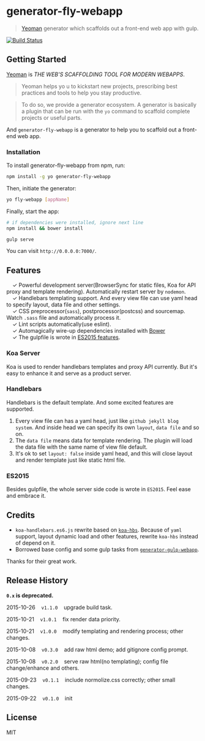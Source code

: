 # generator-fly-webapp

> [Yeoman](http://yeoman.io) generator which scaffolds out a front-end web app with gulp.

[![Build Status](https://travis-ci.org/creeperyang/generator-fly-webapp.svg)](https://travis-ci.org/creeperyang/generator-fly-webapp)

## Getting Started

[Yeoman](http://yeoman.io/) is *THE WEB'S SCAFFOLDING TOOL FOR MODERN WEBAPPS*.

> Yeoman helps yo
u to kickstart new projects, prescribing best practices and tools to help you stay productive.

> To do so, we provide a generator ecosystem. A generator is basically a plugin that can be run with the `yo` command to scaffold complete projects or useful parts.

And `generator-fly-webapp` is a generator to help you to scaffold out a front-end web app.

### Installation

To install generator-fly-webapp from npm, run:

```bash
npm install -g yo generator-fly-webapp
```

Then, initiate the generator:

```bash
yo fly-webapp [appName]
```

Finally, start the app:

```bash
# if dependencies were installed, ignore next line
npm install && bower install

gulp serve
```

You can visit `http://0.0.0.0:7000/`.

## Features

&nbsp; &nbsp; ✓ Powerful development server(BrowserSync for static files, Koa for API proxy and template rendering). Automatically restart server by `nodemon`.<br>
&nbsp; &nbsp; ✓ Handlebars templating support. And every view file can use yaml head to specify layout, data file and other settings.<br>
&nbsp; &nbsp; ✓ CSS preprocessor(`sass`), postprocessor(postcss) and sourcemap. Watch `.sass` file and automatically process it.<br>
&nbsp; &nbsp; ✓ Lint scripts automatically(use eslint).<br>
&nbsp; &nbsp; ✓ Automagically wire-up dependencies installed with [Bower](http://bower.io)<br>
&nbsp; &nbsp; ✓ The gulpfile is wrote in [ES2015 features](https://babeljs.io/docs/learn-es2015/).

### Koa Server

Koa is used to render handlebars templates and proxy API currently. But it's easy to enhance it and serve as a product server.

### Handlebars

Handlebars is the default template. And some excited features are supported.

1. Every view file can has a yaml head, just like `github jekyll blog system`. And inside head we can specify its own `layout`, `data file` and so on.
2. The `data file` means data for template rendering. The plugin will load the data file with the same name of view file default.
3. It's ok to set `layout: false` inside yaml head, and this will close layout and render template just like static html file.

### ES2015

Besides gulpfile, the whole server side code is wrote in `ES2015`. Feel ease and embrace it.

## Credits

- `koa-handlebars.es6.js` rewrite based on [`koa-hbs`](https://github.com/jwilm/koa-hbs). Because of `yaml` support, layout dynamic load and other features, rewrite `koa-hbs` instead of depend on it.
- Borrowed base config and some gulp tasks from [`generator-gulp-webapp`](https://github.com/yeoman/generator-gulp-webapp).

Thanks for their great work.

## Release History

**`0.x` is deprecated.**

2015-10-26&nbsp;&nbsp;&nbsp;&nbsp;`v1.1.0`&nbsp;&nbsp;&nbsp;&nbsp;upgrade build task.

2015-10-21&nbsp;&nbsp;&nbsp;&nbsp;`v1.0.1`&nbsp;&nbsp;&nbsp;&nbsp;fix render data priority.

2015-10-21&nbsp;&nbsp;&nbsp;&nbsp;`v1.0.0`&nbsp;&nbsp;&nbsp;&nbsp;modify templating and rendering process; other changes.

2015-10-08&nbsp;&nbsp;&nbsp;&nbsp;`v0.3.0`&nbsp;&nbsp;&nbsp;&nbsp;add raw html demo; add gitignore config prompt.

2015-10-08&nbsp;&nbsp;&nbsp;&nbsp;`v0.2.0`&nbsp;&nbsp;&nbsp;&nbsp;serve raw html(no templating); config file change/enhance and others.

2015-09-23&nbsp;&nbsp;&nbsp;&nbsp;`v0.1.1`&nbsp;&nbsp;&nbsp;&nbsp;include normolize.css correctly; other small changes.

2015-09-22&nbsp;&nbsp;&nbsp;&nbsp;`v0.1.0`&nbsp;&nbsp;&nbsp;&nbsp;init

## License

MIT
